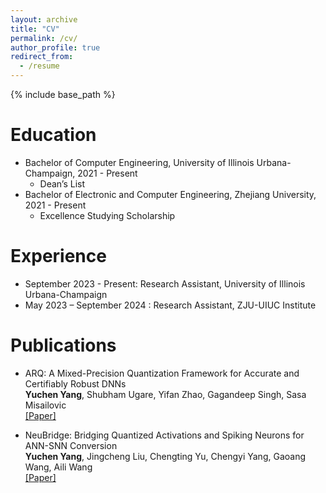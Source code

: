 ```yaml
---
layout: archive
title: "CV"
permalink: /cv/
author_profile: true
redirect_from:
  - /resume
---
```


{% include base_path %}

Education
======
* Bachelor of Computer Engineering, University of Illinois Urbana-Champaign, 2021 - Present
  * <i class="fas fa-award zoom" aria-hidden="true"></i> Dean’s List
* Bachelor of Electronic and Computer Engineering, Zhejiang University, 2021 - Present
  * <i class="fas fa-award zoom" aria-hidden="true"></i> Excellence Studying Scholarship


Experience
======
* September 2023 - Present: Research Assistant, University of Illinois Urbana-Champaign
* May 2023 – September 2024 : Research Assistant, ZJU-UIUC Institute
  

Publications
======
* ARQ: A Mixed-Precision Quantization Framework for Accurate and Certifiably Robust DNNs <br />
  **Yuchen Yang**, Shubham Ugare, Yifan Zhao, Gagandeep Singh, Sasa Misailovic <br />
[[Paper]](https://arxiv.org/abs/2410.24214) 
  

* NeuBridge: Bridging Quantized Activations and Spiking Neurons for ANN-SNN Conversion  <br />
  **Yuchen Yang**, Jingcheng Liu, Chengting Yu, Chengyi Yang, Gaoang Wang, Aili Wang <br />
[[Paper]](https://www.techrxiv.org/users/846156/articles/1234458-neubridge-bridging-quantized-activations-and-spiking-neurons-for-ann-snn-conversion)
